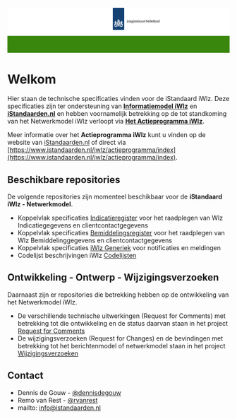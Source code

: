 ![header](/imagesrc/ZinBanner.png "template_header")

# Welkom
Hier staan de technische specificaties vinden voor de iStandaard iWlz. Deze specificaties zijn ter ondersteuning van [**Informatiemodel iWlz**](https://informatiemodel.istandaarden.nl) en [**iStandaarden.nl**](https://www.istandaarden.nl/iwlz) en hebben voornamelijk betrekking op de tot standkoming van het Netwerkmodel iWlz verloopt via [**Het Actieprogramma iWlz**](https://www.istandaarden.nl/iwlz/actieprogramma/index). 

Meer informatie over het **Actieprogramma iWlz** kunt u vinden op de website van [iStandaarden.nl](https://istandaarden.nl) of direct via [https://www.istandaarden.nl/iwlz/actieprogramma/index](https://www.istandaarden.nl/iwlz/actieprogramma/index).


## Beschikbare repositories
De volgende repositories zijn momenteel beschikbaar voor de **iStandaard iWlz - Netwerkmodel**.
- Koppelvlak specificaties [Indicatieregister](https://github.com/iStandaarden/iWlz-indicatie) voor het raadplegen van Wlz Indicatiegegevens en clientcontactgegevens
- Koppelvlak specificaties [Bemiddelingsregister](https://github.com/iStandaarden/iWlz-bemiddeling) voor het raadplegen van Wlz Bemiddelinggegevens en clientcontactgegevens
- Koppelvlak specificaties [iWlz Generiek](https://github.com/iStandaarden/iWlz-generiek) voor notificaties en meldingen
- Codelijst beschrijvingen iWlz [Codelijsten](https://github.com/iStandaarden/iWlz-codelijsten-APiWlz)


## Ontwikkeling - Ontwerp - Wijzigingsverzoeken
Daarnaast zijn er repositories die betrekking hebben op de ontwikkeling van het Netwerkmodel iWlz.
- De verschillende technische uitwerkingen (Request for Comments) met betrekking tot die ontwikkeling en de status daarvan staan in het project [Request for Comments](https://github.com/orgs/iStandaarden/projects/5)
- De wijzigingsverzoeken (Request for Changes) en de bevindingen met betrekking tot het berichtenmodel of netwerkmodel staan in het project [Wijzigingsverzoeken](https://github.com/orgs/iStandaarden/projects/9)


## Contact
* Dennis de Gouw - [@dennisdegouw](https://github.com/dennisdegouw)
* Remo van Rest - [@rvanrest](https://github.com/rvanrest)
* mailto: info@istandaarden.nl
